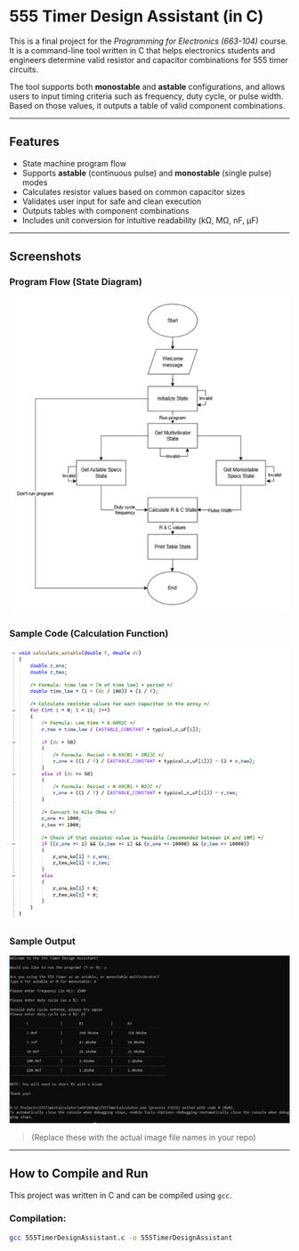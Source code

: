 # 555 Timer Design Assistant (in C)

This is a final project for the *Programming for Electronics (663-104)* course. It is a command-line tool written in C that helps electronics students and engineers determine valid resistor and capacitor combinations for 555 timer circuits.

The tool supports both **monostable** and **astable** configurations, and allows users to input timing criteria such as frequency, duty cycle, or pulse width. Based on those values, it outputs a table of valid component combinations.

---

## Features

- State machine program flow
- Supports **astable** (continuous pulse) and **monostable** (single pulse) modes
- Calculates resistor values based on common capacitor sizes
- Validates user input for safe and clean execution
- Outputs tables with component combinations
- Includes unit conversion for intuitive readability (kΩ, MΩ, nF, µF)

---

## Screenshots

### Program Flow (State Diagram)
![State Diagram](555TimerDesignAssistantStates.PNG)

### Sample Code (Calculation Function)
![Code Snippet](CalculateState.PNG)

### Sample Output
![Sample Output](SampleOutput.PNG)

> (Replace these with the actual image file names in your repo)

---

## How to Compile and Run

This project was written in C and can be compiled using `gcc`.

### Compilation:
```bash
gcc 555TimerDesignAssistant.c -o 555TimerDesignAssistant

